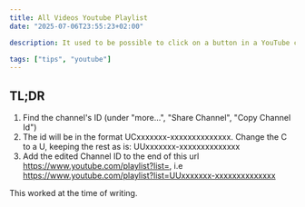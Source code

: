 ```yaml
---
title: All Videos Youtube Playlist
date: "2025-07-06T23:55:23+02:00"

description: It used to be possible to click on a button in a YouTube channel and view all of the channels' video as a single playlist. The button is gone, but the playlist is still there.

tags: ["tips", "youtube"]
---
```


## TL;DR

1. Find the channel's ID (under "more...", "Share Channel", "Copy Channel Id")
2. The id will be in the format UCxxxxxxx-xxxxxxxxxxxxxx. Change the C to a U, keeping the rest as is: UUxxxxxxx-xxxxxxxxxxxxxx
3. Add the edited Channel ID to the end of this url <https://www.youtube.com/playlist?list=>, i.e <https://www.youtube.com/playlist?list=UUxxxxxxx-xxxxxxxxxxxxxx>

This worked at the time of writing.
